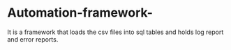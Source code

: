 # Automation-framework-
It is a framework that loads the csv files into sql tables and holds log report and error reports.
